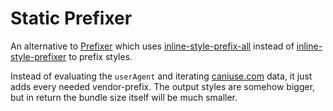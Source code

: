 # Static Prefixer
An alternative to [Prefixer](./Prefixer.md) which uses [inline-style-prefix-all](https://github.com/rofrischmann/inline-style-prefix-all) instead of  [inline-style-prefixer](https://github.com/rofrischmann/inline-style-prefixer) to prefix styles.

Instead of evaluating the `userAgent` and iterating [caniuse.com](caniuse.com) data, it just adds every needed vendor-prefix. The output styles are somehow bigger, but in return the bundle size itself will be much smaller.
